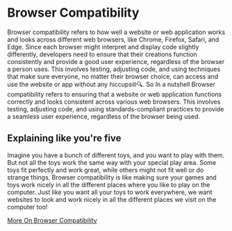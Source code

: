 # Browser Compatibility

Browser compatibility refers to how well a website or web application works and looks across different web browsers, like Chrome, Firefox, Safari, and Edge. Since each browser might interpret and display code slightly differently, developers need to ensure that their creations function consistently and provide a good user experience, regardless of the browser a person uses. This involves testing, adjusting code, and using techniques that make sure everyone, no matter their browser choice, can access and use the website or app without any hiccups🌐🔍. So In a nutshell
Browser compatibility refers to ensuring that a website or web application functions correctly and looks consistent across various web browsers. This involves testing, adjusting code, and using standards-compliant practices to provide a seamless user experience, regardless of the browser being used.

## Explaining like you're five

Imagine you have a bunch of different toys, and you want to play with them. But not all the toys work the same way with your special play area. Some toys fit perfectly and work great, while others might not fit well or do strange things. Browser compatibility is like making sure your games and toys work nicely in all the different places where you like to play on the computer. Just like you want all your toys to work everywhere, we want websites to look and work nicely in all the different places we visit on the computer too!

[More On Browser Compatibility](https://www.browserstack.com/guide/what-is-browser-compatibility)
